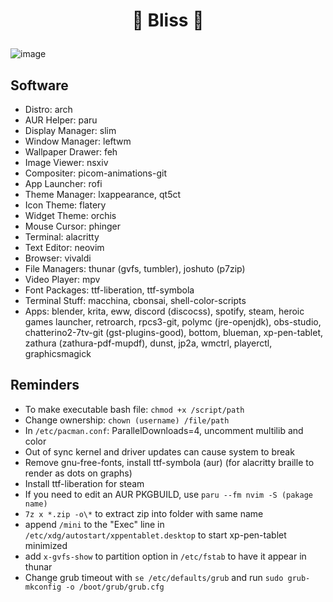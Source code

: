 # <p align="center">🌸 Bliss 🌸</p>
![image](https://user-images.githubusercontent.com/13358601/166813201-3e1ee8f5-02dd-4bab-a935-0c980ce04567.png)
## Software
- Distro: arch
- AUR Helper: paru
- Display Manager: slim
- Window Manager: leftwm
- Wallpaper Drawer: feh
- Image Viewer: nsxiv
- Compositer: picom-animations-git
- App Launcher: rofi
- Theme Manager: lxappearance, qt5ct
- Icon Theme: flatery
- Widget Theme: orchis
- Mouse Cursor: phinger
- Terminal: alacritty
- Text Editor: neovim
- Browser: vivaldi
- File Managers: thunar (gvfs, tumbler), joshuto (p7zip)
- Video Player: mpv
- Font Packages: ttf-liberation, ttf-symbola
- Terminal Stuff: macchina, cbonsai, shell-color-scripts
- Apps: blender, krita, eww, discord (discocss), spotify, steam, heroic games launcher, retroarch, rpcs3-git, polymc (jre-openjdk), obs-studio, chatterino2-7tv-git (gst-plugins-good), bottom, blueman, xp-pen-tablet, zathura (zathura-pdf-mupdf), dunst, jp2a, wmctrl, playerctl, graphicsmagick
## Reminders
- To make executable bash file: `chmod +x /script/path`
- Change ownership: `chown (username) /file/path`
- In `/etc/pacman.conf`: ParallelDownloads=4, uncomment multilib and color
- Out of sync kernel and driver updates can cause system to break
- Remove gnu-free-fonts, install ttf-symbola (aur) (for alacritty braille to render as dots on graphs)
- Install ttf-liberation for steam
- If you need to edit an AUR PKGBUILD, use `paru --fm nvim -S (pakage name)`
- `7z x *.zip -o\*` to extract zip into folder with same name
- append `/mini` to the "Exec" line in `/etc/xdg/autostart/xppentablet.desktop` to start xp-pen-tablet minimized
- add `x-gvfs-show` to partition option in `/etc/fstab` to have it appear in thunar
- Change grub timeout with `se /etc/defaults/grub` and run `sudo grub-mkconfig -o /boot/grub/grub.cfg`
